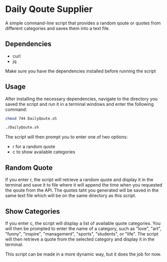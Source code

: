 # Daily Qoute Supplier

A simple command-line script that provides a random qoute or quotes from different categories and saves them into a text file.

## Dependencies
- curl
- jq

Make sure you have the dependencies installed before running the script

## Usage
After installing the necessary dependencies, navigate to the directory you saved the script and run it in a terminal windows and enter the following command:
``` bash
chmod 744 DailyQoute.sh
```
``` bash
./DailyQoute.sh
```

The script will then prompt you to enter one of two options:

- r for a random quote
- c to show available categories

## Random Quote
If you enter r, the script will retrieve a random quote and display it in the terminal and save it to file where it will append the time when you requested the qoute from the API. The quotes taht you generated will be saved in the same text file which will be on the same directory as this script.

## Show Categories
If you enter c, the script will display a list of available quote categories. You will then be prompted to enter the name of a category, such as "love", "art", "funny", "inspire", "management", "sports", "students", or "life". The script will then retrieve a quote from the selected category and display it in the terminal.

This script can be made in a more dynamic way, but it does the job for now.